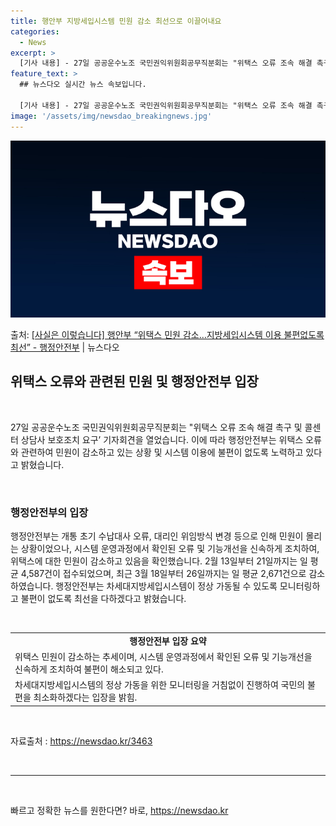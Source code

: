 ```yaml
---
title: 행안부 지방세입시스템 민원 감소 최선으로 이끌어내요
categories:
  - News
excerpt: >
  [기사 내용] - 27일 공공운수노조 국민권익위원회공무직분회는 "위택스 오류 조속 해결 촉구 및 콜센터 상담…
feature_text: >
  ## 뉴스다오 실시간 뉴스 속보입니다.

  [기사 내용] - 27일 공공운수노조 국민권익위원회공무직분회는 "위택스 오류 조속 해결 촉구 및 콜센터 상담…
image: '/assets/img/newsdao_breakingnews.jpg'
---
```


![뉴스다오 속보](/assets/img/newsdao_breakingnews.jpg)

<p>출처: <a href="https://newsdao.kr/3463" rel="dofollow">[사실은 이렇습니다] 행안부 “위택스 민원 감소…지방세입시스템 이용 불편없도록 최선” - 행정안전부</a> | 뉴스다오</p>

<h2 data-ke-size="size26">위택스 오류와 관련된 민원 및 행정안전부 입장</h2>
<p data-ke-size="size16">&nbsp;</p>
27일 공공운수노조 국민권익위원회공무직분회는 "위택스 오류 조속 해결 촉구 및 콜센터 상담사 보호조치 요구’ 기자회견을 열었습니다. 이에 따라 행정안전부는 위택스 오류와 관련하여 민원이 감소하고 있는 상황 및 시스템 이용에 불편이 없도록 노력하고 있다고 밝혔습니다.</p>
<p data-ke-size="size16">&nbsp;</p>
<h3>행정안전부의 입장</h3>
<p data-ke-size="size16">행정안전부는 개통 초기 수납대사 오류, 대리인 위임방식 변경 등으로 인해 민원이 몰리는 상황이었으나, 시스템 운영과정에서 확인된 오류 및 기능개선을 신속하게 조치하여, 위택스에 대한 민원이 감소하고 있음을 확인했습니다. 2월 13일부터 21일까지는 일 평균 4,587건이 접수되었으며, 최근 3월 18일부터 26일까지는 일 평균 2,671건으로 감소하였습니다. 행정안전부는 차세대지방세입시스템이 정상 가동될 수 있도록 모니터링하고 불편이 없도록 최선을 다하겠다고 밝혔습니다.</p>
<p data-ke-size="size16">&nbsp;</p>
<table>
  <tbody>
    <tr>
      <td style="text-align: center; height: 17px;"><b>행정안전부 입장 요약</b></td>
    </tr>
    <tr>
      <td style="text-align: left; height: 17px;">위택스 민원이 감소하는 추세이며, 시스템 운영과정에서 확인된 오류 및 기능개선을 신속하게 조치하여 불편이 해소되고 있다.</td>
    </tr>
    <tr>
      <td style="text-align: left; height: 17px;">차세대지방세입시스템의 정상 가동을 위한 모니터링을 거침없이 진행하여 국민의 불편을 최소화하겠다는 입장을 밝힘.</td>
    </tr>
  </tbody>
</table>
<p data-ke-size="size16">&nbsp;</p>
<p data-ke-size="size16">자료출처 : <a href="https://newsdao.kr/3463">https://newsdao.kr/3463</a></p>
<p data-ke-size="size16">&nbsp;</p>
<hr>
<p data-ke-size="size16">&nbsp;</p> 

빠르고 정확한 뉴스를 원한다면? 바로, <a href="https://newsdao.kr" rel="dofollow">https://newsdao.kr</a>


